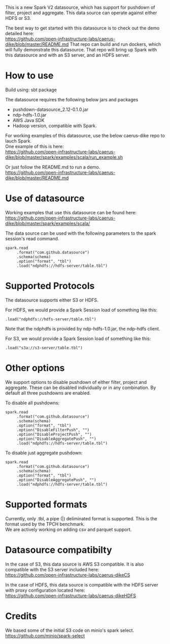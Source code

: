 This is a new Spark V2 datasource, which has support for
pushdown of filter, project and aggregate.
This data source can operate against either HDFS or S3.

The best way to get started with this datasource is to check out the demo detailed here:<BR>
https://github.com/open-infrastructure-labs/caerus-dike/blob/master/README.md
That repo can build and run dockers, which will fully demonstrate this datasource.
That repo will bring up Spark with this datasource and with an S3 server, and an HDFS server.

How to use
=============
Build using: sbt package

The datasource requires the following below jars and packages
- pushdown-datasource_2.12-0.1.0.jar 
- ndp-hdfs-1.0.jar
- AWS Java SDK
- Hadoop version, compatible with Spark.

For working examples of this datasource, use the below caerus-dike repo to lauch Spark.  
One example of this is here:<BR>
https://github.com/open-infrastructure-labs/caerus-dike/blob/master/spark/examples/scala/run_example.sh

Or just follow the README.md to run a demo.<BR>
https://github.com/open-infrastructure-labs/caerus-dike/blob/master/README.md

Use of datasource
=================
Working examples that use this datasource can be found here:<BR>
https://github.com/open-infrastructure-labs/caerus-dike/blob/master/spark/examples/scala/

The data source can be used with the following parameters to the spark session's read command.

```
spark.read
     .format("com.github.datasource")
     .schema(schema)
     .option("format", "tbl")
     .load("ndphdfs://hdfs-server/table.tbl")
```

Supported Protocols
====================
The datasource supports either S3 or HDFS.

For HDFS, we would provide a Spark Session load of something like this:

```
.load("ndphdfs://hdfs-server/table.tbl")
```

Note that the ndphdfs is provided by ndp-hdfs-1.0.jar, the ndp-hdfs client.

For S3, we would provide a Spark Session load of something like this:

```
.load("s3a://s3-server/table.tbl")
```
Other options
=============

We support options to disable pushdown of either filter, project and aggregate.
These can be disabled individually or in any combination.
By default all three pushdowns are enabled.

To disable all pushdowns:

```
spark.read
     .format("com.github.datasource")
     .schema(schema)
     .option("format", "tbl")
     .option("DisableFilterPush", "")
     .option("DisableProjectPush", "")
     .option("DisableAggregatePush", "")
     .load("ndphdfs://hdfs-server/table.tbl")
```

To disable just aggregate pushdown:

```
spark.read
     .format("com.github.datasource")
     .schema(schema)
     .option("format", "tbl")
     .option("DisableAggregatePush", "")
     .load("ndphdfs://hdfs-server/table.tbl")
```

Supported formats
=================
Currently, only .tbl, a pipe (|) deliminated format is supported.  This is the format used by the TPCH benchmark.<BR>
We are actively working on adding csv and parquet support.

Datasource compatibilty
========================
In the case of S3, this data source is AWS S3 compatible.
It is also compatible with the S3 server included here:<BR>
https://github.com/open-infrastructure-labs/caerus-dikeCS

In the case of HDFS, this data source is compatible with the
HDFS server with proxy configuration located here:<BR>
https://github.com/open-infrastructure-labs/caerus-dikeHDFS

Credits
========
We based some of the initial S3 code on minio's spark select.<BR>
https://github.com/minio/spark-select

